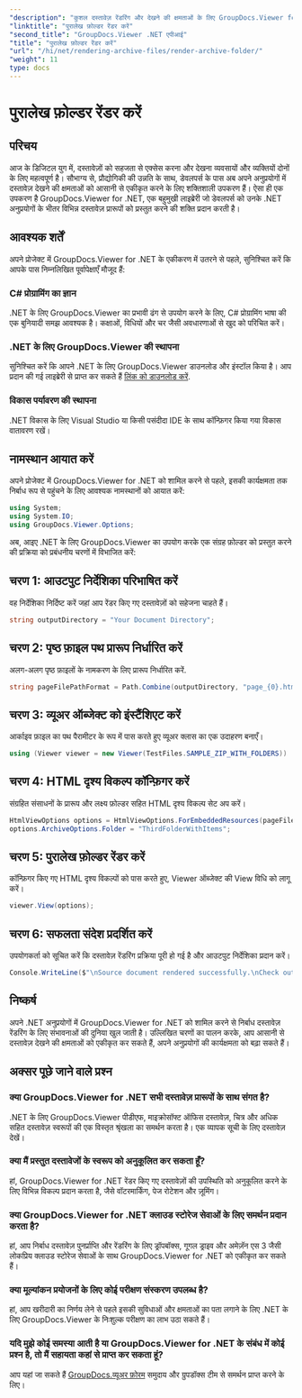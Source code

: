 ```yaml
---
"description": "कुशल दस्तावेज़ रेंडरिंग और देखने की क्षमताओं के लिए GroupDocs.Viewer for .NET को अपने .NET अनुप्रयोगों में सहजता से एकीकृत करें।"
"linktitle": "पुरालेख फ़ोल्डर रेंडर करें"
"second_title": "GroupDocs.Viewer .NET एपीआई"
"title": "पुरालेख फ़ोल्डर रेंडर करें"
"url": "/hi/net/rendering-archive-files/render-archive-folder/"
"weight": 11
type: docs
---
```

# पुरालेख फ़ोल्डर रेंडर करें

## परिचय
आज के डिजिटल युग में, दस्तावेज़ों को सहजता से एक्सेस करना और देखना व्यवसायों और व्यक्तियों दोनों के लिए महत्वपूर्ण है। सौभाग्य से, प्रौद्योगिकी की उन्नति के साथ, डेवलपर्स के पास अब अपने अनुप्रयोगों में दस्तावेज़ देखने की क्षमताओं को आसानी से एकीकृत करने के लिए शक्तिशाली उपकरण हैं। ऐसा ही एक उपकरण है GroupDocs.Viewer for .NET, एक बहुमुखी लाइब्रेरी जो डेवलपर्स को उनके .NET अनुप्रयोगों के भीतर विभिन्न दस्तावेज़ प्रारूपों को प्रस्तुत करने की शक्ति प्रदान करती है।
## आवश्यक शर्तें
अपने प्रोजेक्ट में GroupDocs.Viewer for .NET के एकीकरण में उतरने से पहले, सुनिश्चित करें कि आपके पास निम्नलिखित पूर्वापेक्षाएँ मौजूद हैं:
### C# प्रोग्रामिंग का ज्ञान
.NET के लिए GroupDocs.Viewer का प्रभावी ढंग से उपयोग करने के लिए, C# प्रोग्रामिंग भाषा की एक बुनियादी समझ आवश्यक है। कक्षाओं, विधियों और चर जैसी अवधारणाओं से खुद को परिचित करें।
### .NET के लिए GroupDocs.Viewer की स्थापना
सुनिश्चित करें कि आपने .NET के लिए GroupDocs.Viewer डाउनलोड और इंस्टॉल किया है। आप प्रदान की गई लाइब्रेरी से प्राप्त कर सकते हैं [लिंक को डाउनलोड करें](https://releases.groupdocs.com/viewer/net/).
### विकास पर्यावरण की स्थापना
.NET विकास के लिए Visual Studio या किसी पसंदीदा IDE के साथ कॉन्फ़िगर किया गया विकास वातावरण रखें।

## नामस्थान आयात करें
अपने प्रोजेक्ट में GroupDocs.Viewer for .NET को शामिल करने से पहले, इसकी कार्यक्षमता तक निर्बाध रूप से पहुंचने के लिए आवश्यक नामस्थानों को आयात करें:
```csharp
using System;
using System.IO;
using GroupDocs.Viewer.Options;
```

अब, आइए .NET के लिए GroupDocs.Viewer का उपयोग करके एक संग्रह फ़ोल्डर को प्रस्तुत करने की प्रक्रिया को प्रबंधनीय चरणों में विभाजित करें:
## चरण 1: आउटपुट निर्देशिका परिभाषित करें
वह निर्देशिका निर्दिष्ट करें जहां आप रेंडर किए गए दस्तावेज़ों को सहेजना चाहते हैं।
```csharp
string outputDirectory = "Your Document Directory";
```
## चरण 2: पृष्ठ फ़ाइल पथ प्रारूप निर्धारित करें
अलग-अलग पृष्ठ फ़ाइलों के नामकरण के लिए प्रारूप निर्धारित करें.
```csharp
string pageFilePathFormat = Path.Combine(outputDirectory, "page_{0}.html");
```
## चरण 3: व्यूअर ऑब्जेक्ट को इंस्टैंशिएट करें
आर्काइव फ़ाइल का पथ पैरामीटर के रूप में पास करते हुए व्यूअर क्लास का एक उदाहरण बनाएँ।
```csharp
using (Viewer viewer = new Viewer(TestFiles.SAMPLE_ZIP_WITH_FOLDERS))
```
## चरण 4: HTML दृश्य विकल्प कॉन्फ़िगर करें
संग्रहित संसाधनों के प्रारूप और लक्ष्य फ़ोल्डर सहित HTML दृश्य विकल्प सेट अप करें।
```csharp
HtmlViewOptions options = HtmlViewOptions.ForEmbeddedResources(pageFilePathFormat);
options.ArchiveOptions.Folder = "ThirdFolderWithItems";
```
## चरण 5: पुरालेख फ़ोल्डर रेंडर करें
कॉन्फ़िगर किए गए HTML दृश्य विकल्पों को पास करते हुए, Viewer ऑब्जेक्ट की View विधि को लागू करें।
```csharp
viewer.View(options);
```
## चरण 6: सफलता संदेश प्रदर्शित करें
उपयोगकर्ता को सूचित करें कि दस्तावेज़ रेंडरिंग प्रक्रिया पूरी हो गई है और आउटपुट निर्देशिका प्रदान करें।
```csharp
Console.WriteLine($"\nSource document rendered successfully.\nCheck output in {outputDirectory}.");
```

## निष्कर्ष
अपने .NET अनुप्रयोगों में GroupDocs.Viewer for .NET को शामिल करने से निर्बाध दस्तावेज़ रेंडरिंग के लिए संभावनाओं की दुनिया खुल जाती है। उल्लिखित चरणों का पालन करके, आप आसानी से दस्तावेज़ देखने की क्षमताओं को एकीकृत कर सकते हैं, अपने अनुप्रयोगों की कार्यक्षमता को बढ़ा सकते हैं।
## अक्सर पूछे जाने वाले प्रश्न
### क्या GroupDocs.Viewer for .NET सभी दस्तावेज़ प्रारूपों के साथ संगत है?
.NET के लिए GroupDocs.Viewer पीडीएफ, माइक्रोसॉफ्ट ऑफिस दस्तावेज़, चित्र और अधिक सहित दस्तावेज़ स्वरूपों की एक विस्तृत श्रृंखला का समर्थन करता है। एक व्यापक सूची के लिए दस्तावेज़ देखें।
### क्या मैं प्रस्तुत दस्तावेजों के स्वरूप को अनुकूलित कर सकता हूँ?
हां, GroupDocs.Viewer for .NET रेंडर किए गए दस्तावेज़ों की उपस्थिति को अनुकूलित करने के लिए विभिन्न विकल्प प्रदान करता है, जैसे वॉटरमार्किंग, पेज रोटेशन और ज़ूमिंग।
### क्या GroupDocs.Viewer for .NET क्लाउड स्टोरेज सेवाओं के लिए समर्थन प्रदान करता है?
हां, आप निर्बाध दस्तावेज़ पुनर्प्राप्ति और रेंडरिंग के लिए ड्रॉपबॉक्स, गूगल ड्राइव और अमेज़ॅन एस 3 जैसी लोकप्रिय क्लाउड स्टोरेज सेवाओं के साथ GroupDocs.Viewer for .NET को एकीकृत कर सकते हैं।
### क्या मूल्यांकन प्रयोजनों के लिए कोई परीक्षण संस्करण उपलब्ध है?
हां, आप खरीदारी का निर्णय लेने से पहले इसकी सुविधाओं और क्षमताओं का पता लगाने के लिए .NET के लिए GroupDocs.Viewer के निःशुल्क परीक्षण का लाभ उठा सकते हैं।
### यदि मुझे कोई समस्या आती है या GroupDocs.Viewer for .NET के संबंध में कोई प्रश्न है, तो मैं सहायता कहां से प्राप्त कर सकता हूं?
आप यहां जा सकते हैं [GroupDocs.व्यूअर फ़ोरम](https://forum.groupdocs.com/c/viewer/9) समुदाय और ग्रुपडॉक्स टीम से समर्थन प्राप्त करने के लिए।